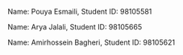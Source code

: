 Name: Pouya Esmaili, Student ID: 98105581

Name: Arya Jalali, Student ID: 98105665

Name: Amirhossein Bagheri, Student ID: 98105621
